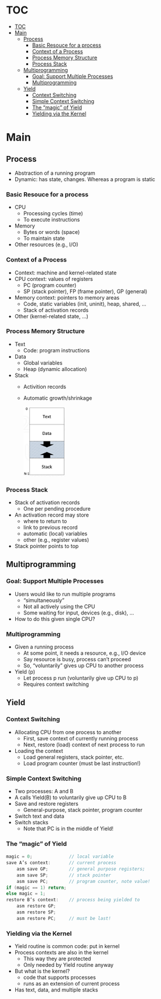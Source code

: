 # TOC
- [TOC](#toc)
- [Main](#main)
  - [Process](#process)
    - [Basic Resouce for a process](#basic-resouce-for-a-process)
    - [Context of a Process](#context-of-a-process)
    - [Process Memory Structure](#process-memory-structure)
    - [Process Stack](#process-stack)
  - [Multiprogramming](#multiprogramming)
    - [Goal: Support Multiple Processes](#goal-support-multiple-processes)
    - [Multiprogramming](#multiprogramming-1)
  - [Yield](#yield)
    - [Context Switching](#context-switching)
    - [Simple Context Switching](#simple-context-switching)
    - [The “magic” of Yield](#the-magic-of-yield)
    - [Yielding via the Kernel](#yielding-via-the-kernel)

# Main

##  Process
  - Abstraction of a running program
  - Dynamic: has state, changes. Whereas a program is static

### Basic Resouce for a process
  - CPU
    - Processing cycles (time)
    - To execute instructions
  - Memory
    - Bytes or words (space)
    - To maintain state
  - Other resources (e.g., I/O)
### Context of a Process
  - Context: machine and kernel-related state
  - CPU context: values of registers
    - PC (program counter)
    - SP (stack pointer), FP (frame pointer), GP (general)
  - Memory context: pointers to memory areas
    -  Code, static variables (init, uninit), heap, shared, ...
    -  Stack of activation records
  - Other (kernel-related state, ...) 

###  Process Memory Structure
- Text
  - Code: program instructions
- Data
  - Global variables
  - Heap (dynamic allocation)
- Stack
  - Activition records
  - Automatic growth/shrinkage

    <img src="assets/54.png" width="25%"/>

###  Process Stack
- Stack of activation records
  - One per pending procedure
- An activation record may store
  - where to return to
  - link to previous record
  - automatic (local) variables
  - other (e.g., register values)
- Stack pointer points to top

## Multiprogramming
###  Goal: Support Multiple Processes
- Users would like to run multiple programs
  - “simultaneously”
  - Not all actively using the CPU
  - Some waiting for input, devices (e.g., disk), ...
- How to do this given single CPU?

###  Multiprogramming
- Given a running process
  - At some point, it needs a resource, e.g., I/O device
  - Say resource is busy, process can’t proceed
  - So, “voluntarily” gives up CPU to another process
- Yield (p)
  - Let process p run (voluntarily give up CPU to p)
  - Requires context switching

## Yield
###  Context Switching
- Allocating CPU from one process to another
  - First, save context of currently running process
  - Next, restore (load) context of next process to run
- Loading the context
  - Load general registers, stack pointer, etc.
  - Load program counter (must be last instruction!)
  
###  Simple Context Switching
- Two processes: A and B
- A calls Yield(B) to voluntarily give up CPU to B
- Save and restore registers
  - General-purpose, stack pointer, program counter
- Switch text and data
- Switch stacks
  - Note that PC is in the middle of Yield!

### The “magic” of Yield
```C
magic = 0;              // local variable
save A’s context:       // current process
    asm save GP;        // general purpose registers;
    asm save SP;        // stack pointer
    asm save PC;        // program counter, note value!
if (magic == 1) return;
else magic = 1;
restore B’s context:    // process being yielded to
    asm restore GP;
    asm restore SP;
    asm restore PC;     // must be last!
```

###  Yielding via the Kernel
- Yield routine is common code: put in kernel
- Process contexts are also in the kernel 
  - This way they are protected
  - Only needed by Yield routine anyway
- But what is the kernel?
  - code that supports processes
  - runs as an extension of current process
- Has text, data, and multiple stacks

